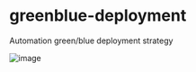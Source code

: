 # greenblue-deployment
Automation green/blue deployment strategy

![image](https://github.com/bibichannel/greenblue-deployment/assets/65753412/4ba502af-fe4d-4db7-a8cb-48a14adb67f9)
